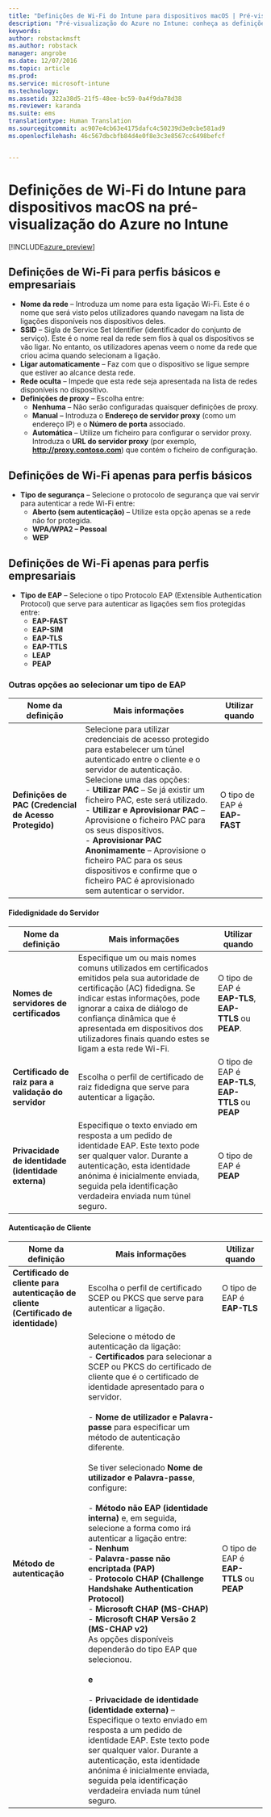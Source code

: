 ```yaml
---
title: "Definições de Wi-Fi do Intune para dispositivos macOS | Pré-visualização do Azure no Intune | Documentos da Microsoft"
description: "Pré-visualização do Azure no Intune: conheça as definições do Intune que pode utilizar para configurar ligações Wi-Fi em dispositivos macOS."
keywords: 
author: robstackmsft
ms.author: robstack
manager: angrobe
ms.date: 12/07/2016
ms.topic: article
ms.prod: 
ms.service: microsoft-intune
ms.technology: 
ms.assetid: 322a38d5-21f5-48ee-bc59-0a4f9da78d38
ms.reviewer: karanda
ms.suite: ems
translationtype: Human Translation
ms.sourcegitcommit: ac907e4cb63e4175dafc4c50239d3e0cbe581ad9
ms.openlocfilehash: 46c567dbcbfb84d4e0f8e3c3e8567cc6498befcf


---
```


# <a name="intune-wi-fi-settings-for-macos-devices-in-intune-azure-preview"></a>Definições de Wi-Fi do Intune para dispositivos macOS na pré-visualização do Azure no Intune

[!INCLUDE[azure_preview](../includes/azure_preview.md)]

## <a name="wi-fi-settings-for-basic-and-enterprise-profiles"></a>Definições de Wi-Fi para perfis básicos e empresariais

- **Nome da rede** – Introduza um nome para esta ligação Wi-Fi. Este é o nome que será visto pelos utilizadores quando navegam na lista de ligações disponíveis nos dispositivos deles.
- **SSID** – Sigla de Service Set Identifier (identificador do conjunto de serviço). Este é o nome real da rede sem fios à qual os dispositivos se vão ligar. No entanto, os utilizadores apenas veem o nome da rede que criou acima quando selecionam a ligação.
- **Ligar automaticamente** – Faz com que o dispositivo se ligue sempre que estiver ao alcance desta rede.
- **Rede oculta** – Impede que esta rede seja apresentada na lista de redes disponíveis no dispositivo.
- **Definições de proxy** – Escolha entre:
    - **Nenhuma** – Não serão configuradas quaisquer definições de proxy.
    - **Manual** – Introduza o **Endereço de servidor proxy** (como um endereço IP) e o **Número de porta** associado.
    - **Automática** – Utilize um ficheiro para configurar o servidor proxy. Introduza o **URL do servidor proxy** (por exemplo, **http://proxy.contoso.com**) que contém o ficheiro de configuração.

## <a name="wi-fi-settings-for-basic-profiles-only"></a>Definições de Wi-Fi apenas para perfis básicos

- **Tipo de segurança** – Selecione o protocolo de segurança que vai servir para autenticar a rede Wi-Fi entre:
    - **Aberto (sem autenticação)** – Utilize esta opção apenas se a rede não for protegida.
    - **WPA/WPA2 – Pessoal**
    - **WEP**

## <a name="wi-fi-settings-for-enterprise-profiles-only"></a>Definições de Wi-Fi apenas para perfis empresariais

- **Tipo de EAP** – Selecione o tipo Protocolo EAP (Extensible Authentication Protocol) que serve para autenticar as ligações sem fios protegidas entre:
    - **EAP-FAST**
    - **EAP-SIM**
    - **EAP-TLS**
    - **EAP-TTLS**
    - **LEAP**
    - **PEAP**

### <a name="further-options-when-you-choose-an-eap-type"></a>Outras opções ao selecionar um tipo de EAP


|Nome da definição|Mais informações|Utilizar quando|
|--------------|-------------|----------|
|**Definições de PAC (Credencial de Acesso Protegido)**|Selecione para utilizar credenciais de acesso protegido para estabelecer um túnel autenticado entre o cliente e o servidor de autenticação. Selecione uma das opções:<br>- **Utilizar PAC** – Se já existir um ficheiro PAC, este será utilizado.<br>- **Utilizar e Aprovisionar PAC** – Aprovisione o ficheiro PAC para os seus dispositivos.<br>- **Aprovisionar PAC Anonimamente** – Aprovisione o ficheiro PAC para os seus dispositivos e confirme que o ficheiro PAC é aprovisionado sem autenticar o servidor.|O tipo de EAP é **EAP-FAST**|

#### <a name="server-trust"></a>Fidedignidade do Servidor


|Nome da definição|Mais informações|Utilizar quando|
|--------------|-------------|----------|
|**Nomes de servidores de certificados**|Especifique um ou mais nomes comuns utilizados em certificados emitidos pela sua autoridade de certificação (AC) fidedigna. Se indicar estas informações, pode ignorar a caixa de diálogo de confiança dinâmica que é apresentada em dispositivos dos utilizadores finais quando estes se ligam a esta rede Wi-Fi.|O tipo de EAP é **EAP-TLS**, **EAP-TTLS** ou **PEAP**.|
|**Certificado de raiz para a validação do servidor**|Escolha o perfil de certificado de raiz fidedigna que serve para autenticar a ligação. |O tipo de EAP é **EAP-TLS**, **EAP-TTLS** ou **PEAP**|
|**Privacidade de identidade (identidade externa)**|Especifique o texto enviado em resposta a um pedido de identidade EAP. Este texto pode ser qualquer valor. Durante a autenticação, esta identidade anónima é inicialmente enviada, seguida pela identificação verdadeira enviada num túnel seguro.|O tipo de EAP é **PEAP**|


#### <a name="client-authentication"></a>Autenticação de Cliente


|Nome da definição|Mais informações|Utilizar quando|
|--------------|-------------|----------|
|**Certificado de cliente para autenticação de cliente (Certificado de identidade)**|Escolha o perfil de certificado SCEP ou PKCS que serve para autenticar a ligação.|O tipo de EAP é **EAP-TLS**|
|**Método de autenticação**|Selecione o método de autenticação da ligação:<br>- **Certificados** para selecionar a SCEP ou PKCS do certificado de cliente que é o certificado de identidade apresentado para o servidor.<br><br>- **Nome de utilizador e Palavra-passe** para especificar um método de autenticação diferente. <br><br>Se tiver selecionado **Nome de utilizador e Palavra-passe**, configure:<br><br>-  **Método não EAP (identidade interna)** e, em seguida, selecione a forma como irá autenticar a ligação entre:<br>- **Nenhum**<br>- **Palavra-passe não encriptada (PAP)**<br>- **Protocolo CHAP (Challenge Handshake Authentication Protocol)**<br>- **Microsoft CHAP (MS-CHAP)**<br>- **Microsoft CHAP Versão 2 (MS-CHAP v2)**<br>As opções disponíveis dependerão do tipo EAP que selecionou.<br><br>**e**<br><br>- **Privacidade de identidade (identidade externa)** – Especifique o texto enviado em resposta a um pedido de identidade EAP. Este texto pode ser qualquer valor. Durante a autenticação, esta identidade anónima é inicialmente enviada, seguida pela identificação verdadeira enviada num túnel seguro.|O tipo de EAP é **EAP-TTLS** ou **PEAP**|



<!--HONumber=Feb17_HO1-->


